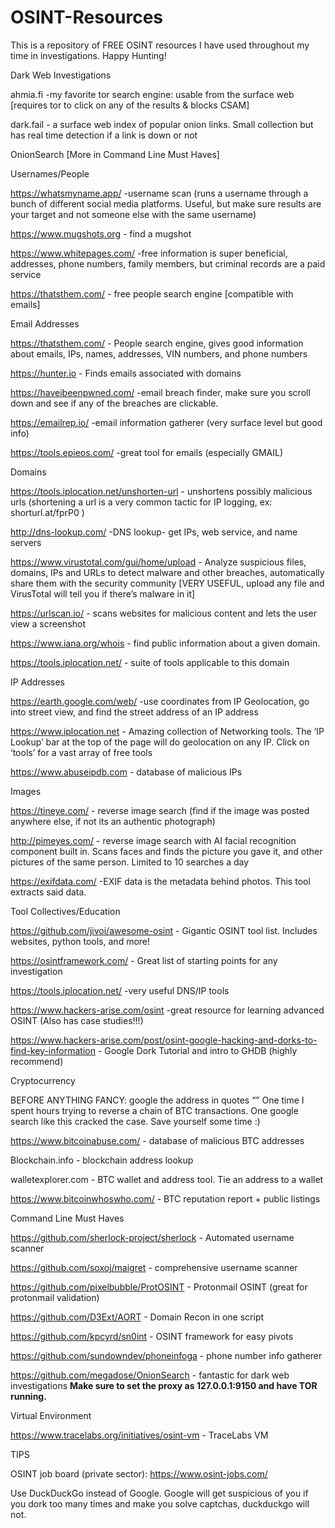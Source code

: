 # OSINT-Resources
This is a repository of FREE OSINT resources I have used throughout my time in investigations. Happy Hunting!

Dark Web Investigations

ahmia.fi -my favorite tor search engine: usable from the surface web [requires tor to click on any of the results & blocks CSAM]

dark.fail - a surface web index of popular onion links. Small collection but has real time detection if a link is down or not

OnionSearch [More in Command Line Must Haves]

Usernames/People

https://whatsmyname.app/ -username scan (runs a username through a bunch of different social media platforms. Useful, but make sure results are your target and not someone else with the same username)

https://www.mugshots.org - find a mugshot 

https://www.whitepages.com/ -free information is super beneficial, addresses, phone numbers, family members, but criminal records are a paid service

https://thatsthem.com/ -  free people search engine [compatible with emails]


Email Addresses

https://thatsthem.com/ - People search engine, gives good information about emails, IPs, names, addresses, VIN numbers, and phone numbers

https://hunter.io - Finds emails associated with domains

https://haveibeenpwned.com/ -email breach finder, make sure you scroll down and see if any of the breaches are clickable. 

https://emailrep.io/ -email information gatherer (very surface level but good info)

https://tools.epieos.com/ -great tool for emails (especially GMAIL)



Domains

https://tools.iplocation.net/unshorten-url  - unshortens possibly malicious urls (shortening a url is a very common tactic for IP logging, ex: shorturl.at/fprP0 )

http://dns-lookup.com/ -DNS lookup- get IPs, web service, and name servers

https://www.virustotal.com/gui/home/upload - Analyze suspicious files, domains, IPs and URLs to detect malware and other breaches, automatically share them with the security community [VERY USEFUL, upload any file and VirusTotal will tell you if there’s malware in it]

https://urlscan.io/ - scans websites for malicious content and lets the user view a screenshot

https://www.iana.org/whois - find public information about a given domain.

https://tools.iplocation.net/ - suite of tools applicable to this domain


IP Addresses

https://earth.google.com/web/ -use coordinates from IP Geolocation, go into street view, and find the street address of an IP address

https://www.iplocation.net - Amazing collection of Networking tools. The ‘IP Lookup’ bar at the top of the page will do geolocation on any IP. Click on ‘tools’ for a vast array of free tools

https://www.abuseipdb.com - database of malicious IPs

Images

https://tineye.com/ - reverse image search (find if the image was posted anywhere else, if not its an authentic photograph)

http://pimeyes.com/ - reverse image search with AI facial recognition component built in. Scans faces and finds the picture you gave it, and other pictures of the same person. Limited to 10 searches a day

https://exifdata.com/ -EXIF data is the metadata behind photos. This tool extracts said data.


Tool Collectives/Education

https://github.com/jivoi/awesome-osint  - Gigantic OSINT tool list. Includes websites, python tools, and more! 

https://osintframework.com/ - Great list of starting points for any investigation

https://tools.iplocation.net/ -very useful DNS/IP tools

https://www.hackers-arise.com/osint -great resource for learning advanced OSINT (Also has case studies!!!)

https://www.hackers-arise.com/post/osint-google-hacking-and-dorks-to-find-key-information - Google Dork Tutorial and intro to GHDB (highly recommend)

Cryptocurrency

BEFORE ANYTHING FANCY: google the address in quotes “” 
One time I spent hours trying to reverse a chain of BTC transactions. One google search like this cracked the case. Save yourself some time :)

https://www.bitcoinabuse.com/ - database of malicious BTC addresses

Blockchain.info - blockchain address lookup

walletexplorer.com - BTC wallet and address tool. Tie an address to a wallet

https://www.bitcoinwhoswho.com/ - BTC reputation report + public listings


Command Line Must Haves

https://github.com/sherlock-project/sherlock - Automated username scanner

https://github.com/soxoj/maigret - comprehensive username scanner  

https://github.com/pixelbubble/ProtOSINT - Protonmail OSINT (great for protonmail validation) 

https://github.com/D3Ext/AORT - Domain Recon in one script

https://github.com/kpcyrd/sn0int - OSINT framework for easy pivots

https://github.com/sundowndev/phoneinfoga - phone number info gatherer

https://github.com/megadose/OnionSearch - fantastic for dark web investigations **Make sure to set the proxy as 127.0.0.1:9150 and have TOR running.**

Virtual Environment 

https://www.tracelabs.org/initiatives/osint-vm - TraceLabs VM 


TIPS

OSINT job board (private sector): https://www.osint-jobs.com/

Use DuckDuckGo instead of Google. Google will get suspicious of you if you dork too many times and make you solve captchas, duckduckgo will not.


